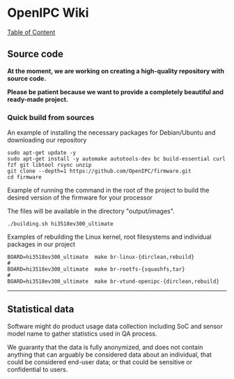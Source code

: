 # OpenIPC Wiki
[Table of Content](../README.md)

Source code
-----------

**At the moment, we are working on creating a high-quality repository with source code.**

**Please be patient because we want to provide a completely beautiful and ready-made project.**

### Quick build from sources

An example of installing the necessary packages for Debian/Ubuntu and downloading our repository

```
sudo apt-get update -y
sudo apt-get install -y automake autotools-dev bc build-essential curl fzf git libtool rsync unzip
git clone --depth=1 https://github.com/OpenIPC/firmware.git
cd firmware
```

Example of running the command in the root of the project to build the desired version of the firmware for your processor

The files will be available in the directory "output/images".

```
./building.sh hi3518ev300_ultimate
```

Examples of rebuilding the Linux kernel, root filesystems and individual packages in our project

```
BOARD=hi3518ev300_ultimate  make br-linux-{dirclean,rebuild}
#
BOARD=hi3518ev300_ultimate  make br-rootfs-{squashfs,tar}
#
BOARD=hi3518ev300_ultimate  make br-vtund-openipc-{dirclean,rebuild}
```

-----

## Statistical data

Software might do product usage data collection including SoC and sensor model name to gather statistics used in QA process.

We guaranty that the data is fully anonymized, and does not contain anything that can arguably be considered data about an individual, that could be considered end-user data; or that could be sensitive or confidential to users.


